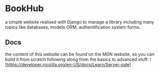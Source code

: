 # BookHub
a simple website realised with Django to manage a library including many topics like databases, models ORM, authentification system forms.
## Docs
the content of this website can be found on the MDN website, so you can build it from scratch following along from the basics to advanced 
stuff.
![https://developer.mozilla.org/en-US/docs/Learn/Server-side]
